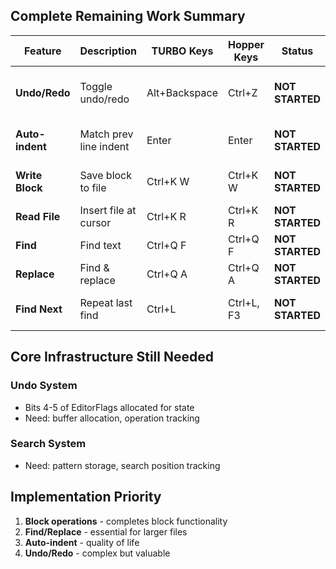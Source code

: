 ## Complete Remaining Work Summary

| Feature | Description | TURBO Keys | Hopper Keys | Status | Missing Machinery |
|---------|-------------|------------|-------------|--------|-------------------|
| **Undo/Redo** | Toggle undo/redo | Alt+Backspace | Ctrl+Z | **NOT STARTED** | Undo buffer, state tracking, save/restore operations |
| **Auto-indent** | Match prev line indent | Enter | Enter | **NOT STARTED** | Scan previous line, count leading spaces |
| **Write Block** | Save block to file | Ctrl+K W | Ctrl+K W | **NOT STARTED** | saveBlockToFile() - iterate block, write |
| **Read File** | Insert file at cursor | Ctrl+K R | Ctrl+K R | **NOT STARTED** | insertFileAtCursor() - read file, insert |
| **Find** | Find text | Ctrl+Q F | Ctrl+Q F | **NOT STARTED** | Pattern buffer, search algorithm |
| **Replace** | Find & replace | Ctrl+Q A | Ctrl+Q A | **NOT STARTED** | Find + prompt + replace logic |
| **Find Next** | Repeat last find | Ctrl+L | Ctrl+L, F3 | **NOT STARTED** | Store pattern, continue from cursor |

## Core Infrastructure Still Needed

### Undo System  
- Bits 4-5 of EditorFlags allocated for state
- Need: buffer allocation, operation tracking

### Search System
- Need: pattern storage, search position tracking

## Implementation Priority
1. **Block operations** - completes block functionality
2. **Find/Replace** - essential for larger files
3. **Auto-indent** - quality of life
4. **Undo/Redo** - complex but valuable
